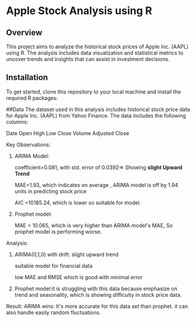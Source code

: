 # Apple Stock Analysis using R

## Overview
This project aims to analyze the historical stock prices of Apple Inc. (AAPL) using R. The analysis includes data visualization and statistical metrics to uncover trends and insights that can assist in investment decisions.


## Installation
To get started, clone this repository to your local machine and install the required R packages:


##Data
The dataset used in this analysis includes historical stock price data for Apple Inc. (AAPL) from Yahoo Finance. The data includes the following columns:

Date
Open
High
Low
Close
Volume
Adjusted Close


Key Observations:

1.  ARIMA Model:

    coefficient=0.081, with std. error of 0.0392=\> Showing **slight Upward Trend**

    MAE=1.93, which indicates on average , ARIMA model is off by 1.94 units in predicting stock price

    AIC =10185.24, which is lower so suitable for model.

2.  Prophet model:

    MAE = 10.065, which is very higher than ARIMA model's MAE, So prophet model is performing worse.

Analysis:

1.  ARIMA(0,1,0) with drift: slight upward trend

    suitable model for financial data

    low MAE and RMSE which is good with minimal error

2.  Prophet model:it is struggling with this data because emphasize on trend and seasonality, which is showing difficulty in stock price data.

Result: ARIMA wins: It's more accurate for this data set than prophet. it can also handle easily random fluctuations.
